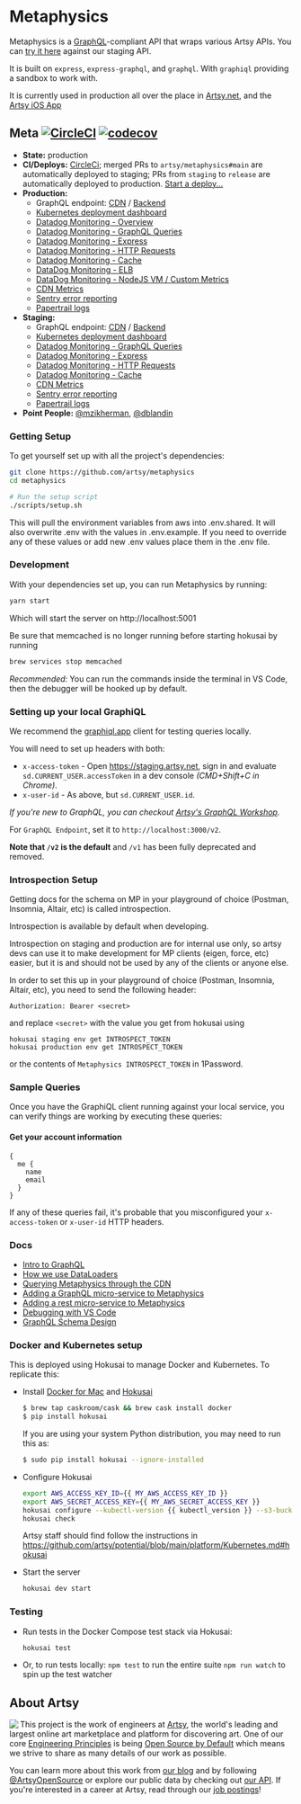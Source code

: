 # Metaphysics

Metaphysics is a [GraphQL](http://graphql.org)-compliant API that wraps various
Artsy APIs. You can [try it here](https://metaphysics-staging.artsy.net/)
against our staging API.

It is built on `express`, `express-graphql`, and `graphql`. With `graphiql`
providing a sandbox to work with.

It is currently used in production all over the place in
[Artsy.net](http://github.com/artsy/force/), and the
[Artsy iOS App](http://github.com/artsy/eigen)

## Meta [![CircleCI](https://circleci.com/gh/artsy/metaphysics.svg?style=svg)](https://circleci.com/gh/artsy/metaphysics) [![codecov](https://codecov.io/gh/artsy/metaphysics/branch/main/graph/badge.svg)](https://codecov.io/gh/artsy/metaphysics)

- **State:** production
- **CI/Deploys:** [CircleCi](https://circleci.com/gh/artsy/metaphysics); merged PRs to `artsy/metaphysics#main` are automatically deployed to staging; PRs from `staging` to `release` are automatically deployed to production. [Start a deploy...](https://github.com/artsy/metaphysics/compare/release...staging?expand=1)
- **Production:**
  - GraphQL endpoint: [CDN](https://metaphysics-cdn.artsy.net/v2) / [Backend](https://metaphysics-production.artsy.net/v2)
  - [Kubernetes deployment dashboard](https://kubernetes.prd.artsy.systems/#!/deployment/default/metaphysics-web?namespace=default)
  - [Datadog Monitoring - Overview](https://app.datadoghq.com/screen/302489/metaphysics-production)
  - [Datadog Monitoring - GraphQL Queries](https://app.datadoghq.com/apm/services/metaphysics.graphql/operations/graphql.execute/resources?env=production)
  - [Datadog Monitoring - Express](https://app.datadoghq.com/apm/services/metaphysics/operations/express.request/resources?env=production)
  - [Datadog Monitoring - HTTP Requests](https://app.datadoghq.com/apm/services/metaphysics.http-client/operations/http.request/resources?env=production)
  - [Datadog Monitoring - Cache](https://app.datadoghq.com/apm/services/metaphysics.memcached/operations/memcached/resources?env=production)
  - [DataDog Monitoring - ELB](https://app.datadoghq.com/dash/816823/metaphysics-production-elb)
  - [DataDog Monitoring - NodeJS VM / Custom Metrics](https://app.datadoghq.com/dash/635153/metaphysics-queries)
  - [CDN Metrics](https://dash.cloudflare.com/0373426be7be649ff052277fb5377c4f/workers/services/view/mpcache/production)
  - [Sentry error reporting](https://sentry.io/artsynet/metaphysics-production/)
  - [Papertrail logs](https://papertrailapp.com/groups/3675843/events?q=host%3Ametaphysics-web)
- **Staging:**
  - GraphQL endpoint: [CDN](https://metaphysics-cdn-staging.artsy.net/v2) / [Backend](https://metaphysics-staging.artsy.net/v2)
  - [Kubernetes deployment dashboard](https://kubernetes.stg.artsy.systems/#!/deployment/default/metaphysics-web?namespace=default)
  - [Datadog Monitoring - GraphQL Queries](https://app.datadoghq.com/apm/services/metaphysics.graphql/operations/graphql.execute/resources?env=staging)
  - [Datadog Monitoring - Express](https://app.datadoghq.com/apm/services/metaphysics/operations/express.request/resources?env=staging)
  - [Datadog Monitoring - HTTP Requests](https://app.datadoghq.com/apm/services/metaphysics.http-client/operations/http.request/resources?env=staging)
  - [Datadog Monitoring - Cache](https://app.datadoghq.com/apm/services/metaphysics.memcached/operations/memcached/resources?env=staging)
  - [CDN Metrics](https://dash.cloudflare.com/0373426be7be649ff052277fb5377c4f/workers/services/view/mpcache-staging/production)
  - [Sentry error reporting](https://sentry.io/artsynet/metaphysics-staging/)
  - [Papertrail logs](https://papertrailapp.com/groups/3674473/events?q=host%3Ametaphysics-web)
- **Point People:** [@mzikherman](https://github.com/mzikherman), [@dblandin](https://github.com/dblandin)

### Getting Setup

To get yourself set up with all the project's dependencies:

```sh
git clone https://github.com/artsy/metaphysics
cd metaphysics

# Run the setup script
./scripts/setup.sh
```

This will pull the environment variables from aws into .env.shared.
It will also overwrite .env with the values in .env.example. If you need to override any of these values
or add new .env values place them in the .env file.

### Development

With your dependencies set up, you can run Metaphysics by running:

```sh
yarn start
```

Which will start the server on http://localhost:5001

Be sure that memcached is no longer running before starting hokusai by running

```sh
brew services stop memcached
```

_Recommended:_ You can run the commands inside the terminal in VS Code, then the
debugger will be hooked up by default.

### Setting up your local GraphiQL

We recommend the [graphiql.app](https://github.com/skevy/graphiql-app) client
for testing queries locally.

You will need to set up headers with both:

- `x-access-token` - Open https://staging.artsy.net, sign in and evaluate `sd.CURRENT_USER.accessToken` in a dev console _(CMD+Shift+C in Chrome)_.
- `x-user-id` - As above, but `sd.CURRENT_USER.id`.

_If you're new to GraphQL, you can checkout [Artsy's GraphQL Workshop](https://github.com/artsy/graphql-workshop)._

For `GraphQL Endpoint`, set it to `http://localhost:3000/v2`.

**Note that `/v2` is the default** and `/v1` has been fully deprecated and removed.

### Introspection Setup

Getting docs for the schema on MP in your playground of choice (Postman, Insomnia, Altair, etc) is called introspection.

Introspection is available by default when developing.

Introspection on staging and production are for internal use only, so artsy devs can use it to make development for MP clients (eigen, force, etc) easier, but it is and should not be used by any of the clients or anyone else.

In order to set this up in your playground of choice (Postman, Insomnia, Altair, etc), you need to send the following header:

```
Authorization: Bearer <secret>
```

and replace `<secret>` with the value you get from hokusai using

```
hokusai staging env get INTROSPECT_TOKEN
hokusai production env get INTROSPECT_TOKEN
```

or the contents of `Metaphysics INTROSPECT_TOKEN` in 1Password.

### Sample Queries

Once you have the GraphiQL client running against your local service,
you can verify things are working by executing these queries:

#### Get your account information

```
{
  me {
    name
    email
  }
}
```

If any of these queries fail, it's probable that you misconfigured your
`x-access-token` or `x-user-id` HTTP headers.

### Docs

- [Intro to GraphQL](https://github.com/artsy/graphql-workshop)
- [How we use DataLoaders](docs/dataloaders.md)
- [Querying Metaphysics through the CDN](docs/cdn.md)
- [Adding a GraphQL micro-service to Metaphysics](docs/adding_a_new_graphql_microservice.md)
- [Adding a rest micro-service to Metaphysics](docs/adding_a_new_rest_microservice.md)
- [Debugging with VS Code](docs/debugging_with_vscode.md)
- [GraphQL Schema Design][]

[graphql schema design]: https://github.com/artsy/README/blob/main/playbooks/graphql-schema-design.md

### Docker and Kubernetes setup

This is deployed using Hokusai to manage Docker and Kubernetes. To replicate
this:

- Install [Docker for Mac](https://github.com/artsy/hokusai#requirements) and
  [Hokusai](https://github.com/artsy/hokusai#setup)

  ```sh
  $ brew tap caskroom/cask && brew cask install docker
  $ pip install hokusai
  ```

  If you are using your system Python distribution, you may need to run this as:

  ```sh
  $ sudo pip install hokusai --ignore-installed
  ```

- Configure Hokusai

  ```sh
  export AWS_ACCESS_KEY_ID={{ MY_AWS_ACCESS_KEY_ID }}
  export AWS_SECRET_ACCESS_KEY={{ MY_AWS_SECRET_ACCESS_KEY }}
  hokusai configure --kubectl-version {{ kubectl_version }} --s3-bucket {{ kubectl_config_s3_bucket }} --s3-key {{ kubectl_config_s3_key }}
  hokusai check
  ```

  Artsy staff should find follow the instructions in
  https://github.com/artsy/potential/blob/main/platform/Kubernetes.md#hokusai

- Start the server

  ```sh
  hokusai dev start
  ```

### Testing

- Run tests in the Docker Compose test stack via Hokusai:

  ```sh
  hokusai test
  ```

- Or, to run tests locally: `npm test` to run the entire suite `npm run watch`
  to spin up the test watcher

## About Artsy

<a href="https://www.artsy.net/">
  <img align="left" src="https://avatars2.githubusercontent.com/u/546231?s=200&v=4"/>
</a>

This project is the work of engineers at [Artsy][footer_website], the world's
leading and largest online art marketplace and platform for discovering art.
One of our core [Engineering Principles][footer_principles] is being [Open
Source by Default][footer_open] which means we strive to share as many details
of our work as possible.

You can learn more about this work from [our blog][footer_blog] and by following
[@ArtsyOpenSource][footer_twitter] or explore our public data by checking out
[our API][footer_api]. If you're interested in a career at Artsy, read through
our [job postings][footer_jobs]!

[footer_website]: https://www.artsy.net/
[footer_principles]: https://github.com/artsy/README/blob/main/culture/engineering-principles.md
[footer_open]: https://github.com/artsy/README/blob/main/culture/engineering-principles.md#open-source-by-default
[footer_blog]: https://artsy.github.io/
[footer_twitter]: https://twitter.com/ArtsyOpenSource
[footer_api]: https://developers.artsy.net/
[footer_jobs]: https://www.artsy.net/jobs
